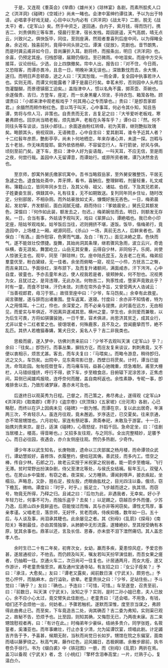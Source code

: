 <!-- { "loadSidebar": true } -->
　　于是，又连观《羣英会》《举鼎》《雄州关》《琼林宴》各剧，而素所脍炙人口之《洪洋洞》《碰碑》《空城计》尚未一睹也。会津中富绅约谭往演，予以为出于特请，必唱拿手好戏无疑，心目中以为内必有《洪洋洞》《战太平》二剧，脱无《战太平》者，《定军山》矣。然手中资乏，遂回通，白内子，索月钱，得而饬行。携吉二、刘贵俱购三等车票，侵晨行至津，宿长发栈。距园匪遥，天气高朗，晴无点云，兴致兴之。俱快饭毕，同往，至则座满，然观者羣喜列后座中间，以为得睹全身。余近视，独喜前列，竟得中间头排之位。谭演《捉放》，完剧也。音节朗隽，而是时龚云甫非如今日，音尚廉折入耳。剧将终，而报条出，明日《洪洋洞》也。余喜，仍预定其座。归栈卽寝，届期仍偕往。至已微雨。中地湿矣。而座中方交头接耳，议论纷纭。少选，台上四旗撤矣。帘中人出，报告曰：『对不住，今日雨，又恐阻客，而谭亦畏冷，且息一日，明晚补演无误也。』深致歉忱而去，余大懊，遂归。而明日声息顿杳，途之人曰：『天其恕哉，一雨全谭，复全园中执事若许人也。实则无雨，而谭又何能露者？谭于是晨已行矣。幸茗未殄，否则园中人头颅当饱灌醍醐，而景德镇窑工迫矣。』盖指津中人，惯以名角不露，掷茶壶、茶碗也。余遂偕贵、吉归，方登车，座定，而一长身黑癯人邻坐，手持衣包、箱笼各物。顾谓贵曰：『小郎来津中观老板戏乎？何其用心之专而挚也。』贵曰：『是卽吾家郎君。』余腼然而颊作粉红色。意以笃于叫天，心中事耳，何必令其仆知，知且告谭，势将与伶人习，非策也。自责贵而无言，吉复足之曰：『大爷爱听老板戏，寒暑弗顾也。回京尚当晤老板，烦先致声，老板在头等车乎？』谭仆曰：『然。何不同往头等车谈谈，当扶小郎往。』余面遂由粉红转绛，初为芙蓉，继则艶拟玫瑰矣。略颤其头，俯视双趺，无语微息，心中自言曰：爱其剧耳，谁令予近其人者？十二红髫年彦质，艶影亭亭，尚未卜何地栖恋，年来存诸心井，未遑一探。岂暇与五十老翁，作无味周旋耶。窗外依依杨柳，不容留恋行人，车行箭驶，好风与俱。顷刻至前门矣。遂下车，思曰：津中人好为妄语哉，一呌天耳，不应无信，至是雨之夜，何尝行哉。盖园中人无留谭意，而谭始行。或原所资者微，谭乃决然舍去也。 

　　至京师，卽寓外舅氏缴家坑寓中。吾书当略叙岳家，至外舅安雅整饬，平居无急遽之色。退食独处斋中，弄牙牌，看书，喜酬应。整理鲜暇，剂量轻重，礼文咸称。簿籍山立，皆同年同乡生日，及其父母、祖父、诸姑、伯叔，下及其兄若弟，子姓妻妾生辰，俱録其中。礼有往复，无不如期致送。复列同年同乡住址，随时改定，分别部居，不相杂厕。而外姑豪放如丈夫，慷慨好施无吝色。一日，梅弟晨起，发初挈，齐发额前，面白润腻无缱，趋而侍曰：『爹娘晨安。』舅氏见其额发色，深愠曰：『何作如此装，额发去之，勿迟。』梅弟婉怯而去。明日，则额发无存矣。一日，合当有事，外姑请予观叫天，戏曰《翠屏山》，谭絶唱也。我已命小印定座，陪姑爷观戏矣。姑爷饭后当往，迟则拥挤不堪，遂饭。饭毕，偕梅弟行，竟造园中，上场楼上一厢，岷源同莅。《杀山》一场，真前无古人，后鲜来者也。酒保白：『有酒。』面作慰容，色霁而气雄。及白：『有刀，』面见决絶之意。色快而气，遂不能敛壮佼僄捷。旋舞，其始尚洞其条理，继若骤风急雨，波立云兴，奇诡纵横，杳无涯矣。舞罢屹立，山岳无其安重，云得自少林，非同俗子。乐阕，尚使人惊骇无主也。观毕，同至『醉琼林』饮。座中陆氏昆玉，及吉老二在焉。梅弟招羣童优至，粉白黛緑，无一佳者。余坐而俯略一窥，视见一小伶，方抚吉二之臀，而吉亲其口。予面徐红，渐布颔下，及而复升诸额间，满面咸赤，汗下涔涔。心中自度，彼童也，予亦去童年未远，使人视我若是者，彼颊肿矣，何不恕也。况视男为女，且犹过之，是背违理，无此办法。何物吉二，狗豕性成，堕家声竟致此乎？时有一童，而食不甘味，汗仍未敛。刘贵在帘外会予旨，又曾受两大人诰诫云：『当善视郎君，毋习于邪。』故径至座中曰：『少爷，车马饬矣。』余幸有此救星。闻言骤醒，遂与辞而出诸重围。登车返寓，遂寝。忖度曰：余亦非不知情者，特为人之用情耳。十二红，伶也，余深爱之，而不必亲与提携，此时虽在远方，无由相见，而爱实与年俱近，不因离异遂减其思。横州之童，学生也，余则爱而兼敬，以为后生可畏，方将如骐骥骏驰，一日千里，容术俱进，尚思济其贫乏，成其业行，尤非以爱十二红者爱之也。彼氓氓者，何殊鹿豕，且不及之。尝闻鹿挚而节，絶不乱匹。其侪人若檐猫春媾，篱犬日交，奚名人乎？吉二非我类也。 

　　思极而疲，遂入梦中，彷佛刘贵来前曰：『少爷不去观叫天演《定军山》乎？』余曰：『往矣。』卽饬行。而事丛集，摒挡方讫，而庄友复来谈议，刺刺弗竟，又不便以衷相示，烦苦尤甚。客去，而车夫复曰：『马喂矣』。而略令游息，稍待卽归，迟之又久，车饬矣。出院中，见东斋帘影已登，西壁日将昃矣。计时，谭当已盥洗，命驾赴园。匆匆揽辔登车，而马瘏车钝，益甚心驰魄重，烦急难耐。甫至大栅栏，人马错综撞挤，呼行不得，欲下车，步至粮食店，目俯辕下泥涂苦涉，正焦虑间，耳侧已闻雄鸡报晓，连呼奈何而醒，盖自南柯返也。余性素静，专昵一事，卽难排舍以去，乃致形诸梦寐，愚亦未可及也。 

　　后遂终日以观英秀为日程。己督之，而己策之，弗尽弗止，遂得观《定军山》《洪洋洞》《取南郡》《寄子》《盗宗卷》《庆顶珠》《五家坡》《汾河湾》各剧，心已略慰，而终以在沪上因病未见《碰碑》一剧为憾。而谭在京，复以此出居奇，年演两三次，不肯轻示人。虽连月往观，竟未邂逅。岁序迭迁，已交夏矣。往来京通，亦不常居甥馆也。六月初旬，家连有祭祀事，肃斋奉祀，未敢及于游宴。十一日，始携刘贵来京。是日，适演《碰碑》，心蓓怒绽，抃蹈千回。急命定坐，曰：『佳剧当居楼上，楼高，得音晰也。』又招多友往观，与之同乐。全出完整精妙，足餍予心。而日必往园，夜遇会，亦介友侧座往观。然仍多热剧，少奇作。 

　　谭少年本以武生知名，长庚物故，遗命以三庆部属之杨月楼，而命谭领众武行。谭幼慧姣好，喜修饰，衣履整约，便给冠其俦。善武技，而多内工。悟空之棒，传自少林。石郎之刀，故老云实授于米祝家之祝翁者。能一箭步至檐端，飞行无滞。贫时常野出扮演杂剧，侍父至津北等处，与侯氏女结褵。髫年玉儿，双璧人也。在房山乡中蛰居，有窃之者。夜深矣，父方睡熟，谭闻剥啄声，披衣疾起，坐榻沿。声略息，又卧，翘右足，按左股，虎眼曲肱枕之，目光四注以备。俄顷，窃下檐瓦，微响。谭度曰：『时乎，时乎。』振足立，飞步越而迓之，执其领。而窃号，物竟无所得，乃释之归。且诫之曰：『后勿为此，非遇我者，无幸矣。好小子年轻力壮，何事不可为，而独乐盗乎？去矣！』以足踢之，窃越百步外而僵，少苏乃逸，后房山四乡竟鲜盗也。窃能悛过而悔，其与亦非等闲窃矣。谭性尤笃厚，事亲孝谨。父唱老旦，落京师，无好怀，贫老而病，侍疾抑搔，数年如一日。五十后，与人谈及事，尚泪承其睫也。此余屡见之者。其《别母》《乱箭》《探母》《南阳关》等剧最佳，亦由其情独挚，从肺腑中无形流露，遂臻絶妙。至其授受确有本原，犹其余事也。鼎革以还，言及长信、恩春，亦未尝不泪下澘然痛切。其人盖忠孝人也。 

　　余时生已二十有二年矣，初育次女，女幼，羸而多疾，夏患惊风症，予爱恋弥甚，遂居通视诊，不他去。而仍顾及叫天，嘱友若叫天扮罕演佳剧，而吾女果之瘥者，仍抽暇一往。京通火车二，次日尚可一往复也。计居通两月，而女大痊，遂又作游计，呼老童贵偕至京。甫及通州宝通寺站，有友招之曰：『女公子痊矣？』予曰：『承注，大愈矣。』友曰：『谭老又露矣，闻前数日演《宁武关》，颇劳也。』予觉心怦怦，而脑麻木，血行溢轨，欲晕。老童贵扶之曰：『少爷，足站住些。』予斗觉曰：『确乎？』友曰：『确也。』予连曰：『可惜，可惜。』车至遂登，召贵至前，曰：『前数日，叫天演《宁武关》，汝知之乎？实则，是时二孙小姐已愈，夫人已放心，余不应小心太过，竟交臂失此佳剧也。』老童贵曰：『还会唱，不用急，有钱，咱们还不会烦他一出，何妨者。』予骤若触机，遂默而深惟，度至京当谋之，弗顾得此曲弗止已。而至矣，下车竟造吉二处，询其确否？吉二委为弗知，实则渠已观之，故秘不告，恐烦予也。比至园，则知其确，又悔怨无已，乃两夜未寐。吉二来甥馆慰视者再，曰：『有计在此。』时梅弟年少豪纵，结纳多贵介。同学张姓，名筱篁者，奚潘亚也。而年事嫩壮，行止亦复少清，允为延谭饮宴，烦唱此剧。计定蠲吉齐告于予，予喜甚，候期无耐，当秋而尚觉日长如岁。甥馆在院之东偏室，面南而墙以藤萝绕之。秋高气爽，藤作红色，迎风媚日，态极婀娜。余散步廊前，执书卷负手徐行。书为《缀白裘》中《铁冠图》一册，而《别母》《乱箭》两折在焉。盖习以备观《宁武关》者，念〔小桃红〕『擎杯含泪奉高堂』一片，烂熟于心，复温白介。 

